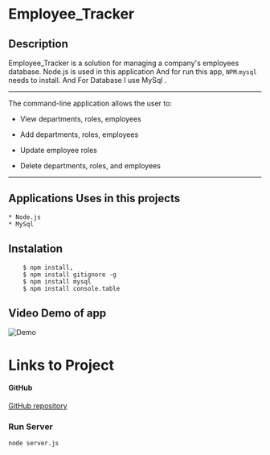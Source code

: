 # Employee_Tracker

## Description

Employee_Tracker is a solution for managing a company's employees database. Node.js is used in this application And for run this app, ` NPM `.`mysql` needs to install. And For Database I use MySql .
____
The command-line application allows the user to:

- View departments, roles, employees

* Add departments, roles, employees

* Update employee roles

* Delete departments, roles, and employees
____


##  Applications Uses in this projects
    * Node.js
    * MySql

## Instalation 

        $ npm install, 
        $ npm install gitignore -g
        $ npm install mysql
        $ npm install console.table


##  Video Demo of app
![Demo](./demo.gif)

# Links to Project

#### GitHub
 [GitHub repository](https://rumardas.github.io/employ_tracker/)

### Run Server

```bash
node server.js
```